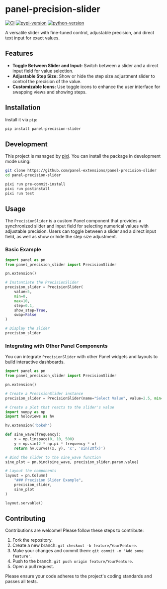 # panel-precision-slider

[![CI](https://img.shields.io/github/actions/workflow/status/panel-extensions/panel-precision-slider/ci.yml?style=flat-square&branch=main)](https://github.com/panel-extensions/panel-precision-slider/actions/workflows/ci.yml)
[![pypi-version](https://img.shields.io/pypi/v/panel-precision-slider.svg?logo=pypi&logoColor=white&style=flat-square)](https://pypi.org/project/panel-precision-slider)
[![python-version](https://img.shields.io/pypi/pyversions/panel-precision-slider?logoColor=white&logo=python&style=flat-square)](https://pypi.org/project/panel-precision-slider)

A versatile slider with fine-tuned control, adjustable precision, and direct text input for exact values.

## Features

- **Toggle Between Slider and Input:** Switch between a slider and a direct input field for value selection.
- **Adjustable Step Size:** Show or hide the step size adjustment slider to control the precision of the value.
- **Customizable Icons:** Use toggle icons to enhance the user interface for swapping views and showing steps.

## Installation

Install it via `pip`:

```bash
pip install panel-precision-slider
```

## Development

This project is managed by [pixi](https://pixi.sh).
You can install the package in development mode using:

```bash
git clone https://github.com/panel-extensions/panel-precision-slider
cd panel-precision-slider

pixi run pre-commit-install
pixi run postinstall
pixi run test
```

## Usage

The `PrecisionSlider` is a custom Panel component that provides a synchronized slider and input field for selecting numerical values with adjustable precision. Users can toggle between a slider and a direct input field, as well as show or hide the step size adjustment.

### Basic Example

```python
import panel as pn
from panel_precision_slider import PrecisionSlider

pn.extension()

# Instantiate the PrecisionSlider
precision_slider = PrecisionSlider(
    value=5,
    min=0,
    max=10,
    step=0.1,
    show_step=True,
    swap=False
)

# Display the slider
precision_slider
```

### Integrating with Other Panel Components

You can integrate `PrecisionSlider` with other Panel widgets and layouts to build interactive dashboards.

```python
import panel as pn
from panel_precision_slider import PrecisionSlider

pn.extension()

# Create a PrecisionSlider instance
precision_slider = PrecisionSlider(name="Select Value", value=2.5, min=0, max=5, step=0.05)

# Create a plot that reacts to the slider's value
import numpy as np
import holoviews as hv

hv.extension('bokeh')

def sine_wave(frequency):
    x = np.linspace(0, 10, 500)
    y = np.sin(2 * np.pi * frequency * x)
    return hv.Curve((x, y), 'x', 'sin(2πfx)')

# Bind the slider to the sine_wave function
sine_plot = pn.bind(sine_wave, precision_slider.param.value)

# Layout the components
layout = pn.Column(
    "### Precision Slider Example",
    precision_slider,
    sine_plot
)

layout.servable()
```

## Contributing

Contributions are welcome! Please follow these steps to contribute:

1. Fork the repository.
2. Create a new branch: `git checkout -b feature/YourFeature`.
3. Make your changes and commit them: `git commit -m 'Add some feature'`.
4. Push to the branch: `git push origin feature/YourFeature`.
5. Open a pull request.

Please ensure your code adheres to the project's coding standards and passes all tests.
